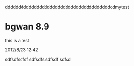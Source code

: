 ddddddddddddddddddddddddddddddddddddddddddmytest

bgwan 8.9
======

this is a test

2012/8/23 12:42

sdfsdfsdfsf
sdfsdfs
sdfsdf
sdfsd